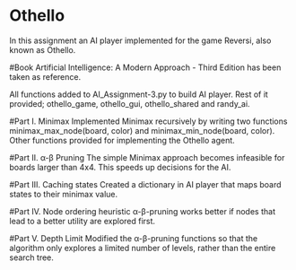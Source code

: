 # Othello
In this assignment an AI player implemented for the game Reversi, also known as Othello. 

#Book 
Artificial Intelligence: A Modern Approach - Third Edition has been taken as reference.

All functions added to AI_Assignment-3.py to build AI player. Rest of it provided; othello_game, othello_gui, othello_shared and randy_ai.

#Part I. Minimax
Implemented Minimax recursively by writing two functions minimax_max_node(board, color) and minimax_min_node(board, color). Other functions provided for implementing the Othello agent.

#Part II. α-β Pruning
The simple Minimax approach becomes infeasible for boards larger than 4x4. This speeds up decisions for the AI.

#Part III. Caching states
Created a dictionary in AI player that maps board states to their minimax value.

#Part IV. Node ordering heuristic
α-β-pruning works better if nodes that lead to a better utility are explored first.

#Part V. Depth Limit
Modified the α-β-pruning functions so that the algorithm only explores a limited number of levels, rather than the entire search tree.
